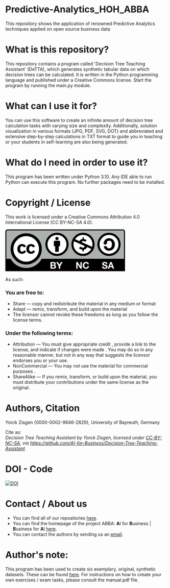 # Predictive-Analytics_HOH_ABBA
This repository shows the application of renowned Predictive Analytics techniques applied on open source business data 

# What is this repository?
This repository contains a program called 'Decision Tree Teaching Assistant' (DeTTA), which generates synthetic tabular
data on which decision trees can be calculated. It is written in the Python programming language and published under a
Creative Commons license. Start the program by running the main.py module.

# What can I use it for?
You can use this software to create an infinite amount of decision tree calculation tasks with varying size and
complexity. Additionally, solution visualization in various formats (JPG, PDF, SVG, DOT) and abbreviated and extensive
step-by-step calculations in TXT format to guide you in teaching or your students in self-learning are also being
generated.

# What do I need in order to use it?
This program has been written under Python 3.10. Any IDE able to run Python can execute this program. No further
packages need to be installed.

# Copyright / License
This work is licensed under a Creative Commons Attribution 4.0 International License (CC BY-NC-SA 4.0).

![](CC-BY-NC-SA.jpg)
 
As such:

### You are free to:
* Share — copy and redistribute the material in any medium or format
* Adapt — remix, transform, and build upon the material
* The licensor cannot revoke these freedoms as long as you follow the license terms.

### Under the following terms:
* Attribution — You must give appropriate credit , provide a link to the license, and indicate if changes were made . You may do so in any reasonable manner, but not in any way that suggests the licensor endorses you or your use.
* NonCommercial — You may not use the material for commercial purposes .
* ShareAlike — If you remix, transform, or build upon the material, you must distribute your contributions under the same license as the original.


# Authors, Citation
Yorck Zisgen {0000-0002-9646-2829}, University of Bayreuth, Germany

Cite as:\
*Decision Tree Teaching Assistant by Yorck Zisgen, licensed under
[CC-BY-NC-SA](https://creativecommons.org/licenses/by-nc-sa/4.0/legalcode.txt),
via https://github.com/AI-for-Business/Decision-Tree-Teaching-Assistant*

# DOI - Code
[![DOI](https://zenodo.org/badge/571801063.svg)](https://zenodo.org/doi/10.5281/zenodo.10589093)

# Contact / About us
* You can find all of our repositories [here](https://github.com/orgs/AI-for-Business/repositories).
* You can find the homepage of the project ABBA: **A**I for **B**usiness | **B**usiness for **A**I
[here](https://abba-project.de/).
* You can contact the authors by sending us an [email](mailto:abba-services@fim-rc.de).

# Author's note:
This program has been used to create six exemplary, original, synthetic datasets. These can be found
[here](https://github.com/AI-for-Business/6_datasets_for_teaching_decision_tree_calculation).
For instructions on how to create your own exercises / exam tasks, please consult the manual.pdf file.

